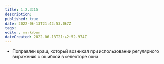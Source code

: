 ```yaml
---
title: 1.2.3315
description: 
published: true
date: 2022-06-13T21:42:53.067Z
tags: 
editor: markdown
dateCreated: 2022-06-13T21:42:52.974Z
---		
```

		
- Поправлен краш, который возникал при использовании регулярного выражения с ошибкой в селекторе окна
